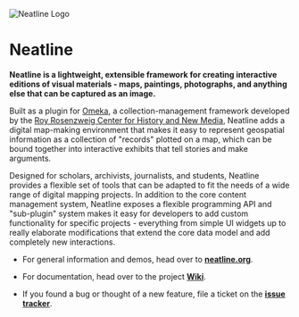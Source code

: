 ![Neatline Logo](http://neatline.org/wp-content/themes/neatline-wp-theme/images/neatline-logo-rgb.png)

# Neatline

**Neatline is a lightweight, extensible framework for creating interactive editions of visual materials - maps, paintings, photographs, and anything else that can be captured as an image.**

Built as a plugin for [Omeka](http://omeka.org/), a collection-management framework developed by the [Roy Rosenzweig Center for History and New Media](http://chnm.gmu.edu/), Neatline adds a digital map-making environment that makes it easy to represent geospatial information as a collection of "records" plotted on a map, which can be bound together into interactive exhibits that tell stories and make arguments.

Designed for scholars, archivists, journalists, and students, Neatline provides a flexible set of tools that can be adapted to fit the needs of a wide range of digital mapping projects. In addition to the core content management system, Neatline exposes a flexible programming API and "sub-plugin" system makes it easy for developers to add custom functionality for specific projects - everything from simple UI widgets up to really elaborate modifications that extend the core data model and add completely new interactions.

  - For general information and demos, head over to **[neatline.org](http://neatline.org/)**.

  - For documentation, head over to the project **[Wiki](https://github.com/scholarslab/Neatline/wiki)**.

  - If you found a bug or thought of a new feature, file a ticket on the **[issue tracker](https://github.com/scholarslab/Neatline/issues)**.
